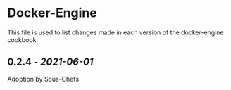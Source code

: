 # Docker-Engine

This file is used to list changes made in each version of the docker-engine cookbook.

## 0.2.4 - *2021-06-01*

Adoption by Sous-Chefs
